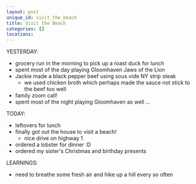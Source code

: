 ```yaml
---
layout: post
unique_id: visit_the_beach
title: Visit the Beach
categories: []
locations: 
---
```


YESTERDAY:
* grocery run in the morning to pick up a roast duck for lunch
* spent most of the day playing Gloomhaven Jaws of the Lion
* Jackie made a black pepper beef using sous vide NY strip steak
  * we used chicken broth which perhaps made the sauce not stick to the beef too well
* family zoom call!
* spent most of the night playing Gloomhaven as well ...

TODAY:
* leftovers for lunch
* finally got out the house to visit a beach!
  * nice drive on highway 1
* ordered a lobster for dinner :D
* ordered my sister's Christmas and birthday presents

LEARNINGS:
* need to breathe some fresh air and hike up a hill every so often
